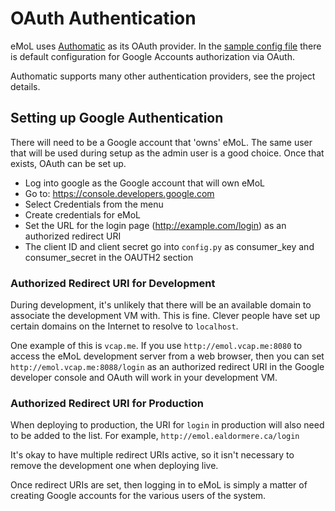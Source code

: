 # OAuth Authentication

eMoL uses [Authomatic](https://github.com/authomatic/authomatic) as its OAuth
provider. In the [sample config file](source/vm/deploy/somehost.com.config.py)
there is default configuration for Google Accounts authorization via OAuth.

Authomatic supports many other authentication providers, see the project
details.

## Setting up Google Authentication
There will need to be a Google account that 'owns' eMoL. The same user that will
be used during setup as the admin user is a good choice. Once that exists,
OAuth can be set up.

* Log into google as the Google account that will own eMoL
* Go to: https://console.developers.google.com
* Select Credentials from the menu
* Create credentials for eMoL
* Set the URL for the login page (http://example.com/login) as an
    authorized redirect URI
* The client ID and client secret go into ```config.py``` as consumer_key and
    consumer_secret in the OAUTH2 section

### Authorized Redirect URI for Development
During development, it's unlikely that there will be an available domain to
associate the development VM with. This is fine. Clever people have set up
certain domains on the Internet to resolve to ```localhost```.

One example of this is ```vcap.me```. If you use ```http://emol.vcap.me:8080```
to access the eMoL development server from a web browser, then you can set
```http://emol.vcap.me:8088/login``` as an authorized redirect URI in the
Google developer console and OAuth will work in your development VM.

### Authorized Redirect URI for Production
When deploying to production, the URI for ```login``` in production will also
need to be added to the list. For example, ```http://emol.ealdormere.ca/login```

It's okay to have multiple redirect URIs active, so it isn't necessary to
remove the development one when deploying live.

Once redirect URIs are set, then logging in to eMoL is simply a matter of
creating Google accounts for the various users of the system.


